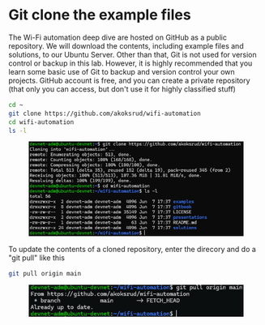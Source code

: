 # Git clone the example files

The Wi-Fi automation deep dive are hosted on GitHub as a public repository. We will download the contents, including example files and solutions, to our Ubuntu Server. Other than that, Git is not used for version control or backup in this lab. However, it is highly recommended that you learn some basic use of Git to backup and version control your own projects. GitHub account is free, and you can create a private repository (that only you can access, but don't use it for highly classified stuff)

```bash
cd ~
git clone https://github.com/akoksrud/wifi-automation
cd wifi-automation
ls -l
```

<figure><img src="../../../.gitbook/assets/image (4) (1) (1) (1) (1) (1) (1) (1).png" alt=""><figcaption></figcaption></figure>

To update the contents of a cloned repository, enter the direcory and do a "git pull" like this

```bash
git pull origin main
```

<figure><img src="../../../.gitbook/assets/image (5) (1) (1) (1) (1) (1) (1) (1).png" alt=""><figcaption></figcaption></figure>
